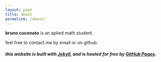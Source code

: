 ```yaml
---
layout: page
title: about
permalink: /about/
---
```


**bruno cuconato** is an aplied math student.

feel free to contact me by email or on github.

##### this website is built with [Jekyll](http://jekyllrb.com/), and is hosted for free by [GitHub Pages](https://pages.github.com/).

